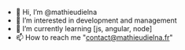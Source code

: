 - 👋 Hi, I’m @mathieudielna
- 👀 I’m interested in development and management
- 🌱 I’m currently learning [js, angular, node]
- 📫 How to reach me "contact@mathieudielna.fr"

<!---
mathieudielna/mathieudielna is a ✨ special ✨ repository because its `README.md` (this file) appears on your GitHub profile.
You can click the Preview link to take a look at your changes.
--->

